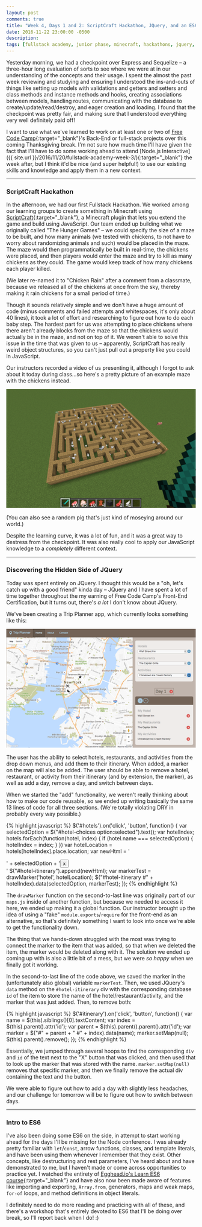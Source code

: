 ```yaml
---
layout: post
comments: true
title: "Week 4, Days 1 and 2: ScriptCraft Hackathon, JQuery, and an ES6 Intro"
date: 2016-11-22 23:00:00 -0500
description:
tags: [fullstack academy, junior phase, minecraft, hackathons, jquery, es6]
---
```


Yesterday morning, we had a checkpoint over Express and Sequelize – a three-hour long evaluation of sorts to see where we were at in our understanding of the concepts and their usage. I spent the almost the past week reviewing and studying and ensuring I understood the ins-and-outs of things like setting up models with validations and getters and setters and class methods and instance methods and hooks, creating associations between models, handling routes, communicating with the database to create/update/read/destroy, and eager creation and loading. I found that the checkpoint was pretty fair, and making sure that I understood everything very well definitely paid off!

I want to use what we've learned to work on at least one or two of [Free Code Camp](https://www.freecodecamp.com){:target="_blank"}'s Back-End or full-stack projects over this coming Thanksgiving break. I'm not sure how much time I'll have given the fact that I'll have to do some working ahead to attend [Node.js Interactive]({{ site.url }}/2016/11/20/fullstack-academy-week-3/){:target="_blank"} the week after, but I think it'd be nice (and super helpful!) to use our existing skills and knowledge and apply them in a new context.

---

### ScriptCraft Hackathon

In the afternoon, we had our first Fullstack Hackathon. We worked among our learning groups to create something in Minecraft using [ScriptCraft](http://scriptcraftjs.org){:target="_blank"}, a Minecraft plugin that lets you extend the game and build using JavaScript. Our team ended up building what we originally called "The Hunger Games" – we could specify the size of a maze to be built, and how many animals (we tested with chickens, to not have to worry about randomizing animals and such) would be placed in the maze. The maze would then programmatically be built in real-time, the chickens were placed, and then players would enter the maze and try to kill as many chickens as they could. The game would keep track of how many chickens each player killed.

(We later re-named it to "Chicken Rain" after a comment from a classmate, because we released all of the chickens at once from the sky, thereby making it rain chickens for a small period of time.)

Though it sounds relatively simple and we don't have a huge amount of code (minus comments and failed attempts and whitespaces, it's only about 40 lines), it took a lot of effort and researching to figure out how to do each baby step. The hardest part for us was attempting to place chickens where there aren't already blocks from the maze so that the chickens would actually be in the maze, and not on top of it. We weren't able to solve this issue in the time that was given to us – apparently, ScriptCraft has really weird object structures, so you can't just pull out a property like you could in JavaScript.

Our instructors recorded a video of us presenting it, although I forgot to ask about it today during class...so here's a pretty picture of an example maze with the chickens instead.

<img src="/images/posts/2016-11/scriptcraft-hackathon-game.png" class="center-img" alt="ScriptCraft Hackathon Game"/>

(You can also see a random pig that's just kind of moseying around our world.)

Despite the learning curve, it was a lot of fun, and it was a great way to destress from the checkpoint. It was also really cool to apply our JavaScript knowledge to a *completely* different context.

---

### Discovering the Hidden Side of JQuery

Today was spent entirely on JQuery. I thought this would be a "oh, let's catch up with a good friend" kinda day – JQuery and I have spent a lot of time together throughout the my earning of Free Code Camp's Front-End Certification, but it turns out, there's *a lot* I don't know about JQuery.

We've been creating a Trip Planner app, which currently looks something like this:

<img src="/images/posts/2016-11/trip-planner-app-jquery.png" class="center-img" alt="Trip Planner App"/>

The user has the ability to select hotels, restaurants, and activities from the drop down menus, and add them to their itinerary. When added, a marker on the map will also be added. The user should be able to remove a hotel, restaurant, or activity from their itinerary (and by extension, the marker), as well as add a day, remove a day, and switch between days.

When we started the "add" functionality, we weren't really thinking about how to make our code reusable, so we ended up writing basically the same 13 lines of code for all three sections. (We're totally violating DRY in probably every way possible.)

{% highlight javascript %}
$('#hotels').on('click', 'button', function() {
  var selectedOption = $("#hotel-choices option:selected").text();
  var hotelIndex;
  hotels.forEach(function(hotel, index) {
    if (hotel.name === selectedOption) {
      hotelIndex = index;
    }
  })
  var hotelLocation = hotels[hotelIndex].place.location;
  var newHtml = '<div id=' + hotelIndex + ' class="itinerary-item"><span class="title">' + selectedOption + '</span><button class="btn btn-xs btn-danger remove btn-circle">x</button></div>'
  $("#hotel-itinerary").append(newHtml);
  var markerTest = drawMarker('hotel', hotelLocation);
  $("#hotel-itinerary #" + hotelIndex).data(selectedOption, markerTest);
});
{% endhighlight %}

The `drawMarker` function on the second-to-last line was originally part of our `maps.js` inside of another function, but because we needed to access it here, we ended up making it a global function. Our instructor brought up the idea of using a "fake" `module.exports`/`require` for the front-end as an alternative, so that's definitely something I want to look into once we're able to get the functionality down.

The thing that we hands-down struggled with the most was trying to connect the marker to the item that was added, so that when we deleted the item, the marker would be deleted along with it. The solution we ended up coming up with is also a little bit of a mess, but we were *so happy* when we finally got it working.

In the second-to-last line of the code above, we saved the marker in the (unfortunately also global) variable `markerTest`. Then, we used JQuery's `data` method on the `#hotel-itinerary` div with the corresponding database `id` of the item to store the name of the hotel/restaurant/activity, and the marker that was just added. Then, to remove both:

{% highlight javascript %}
$('#itinerary').on('click', 'button', function() {
  var name = $(this).siblings()[0].textContent;
  var index = $(this).parent().attr('id');
  var parent = $(this).parent().parent().attr('id');
  var marker = $("#" + parent + " #" + index).data(name);
  marker.setMap(null);
  $(this).parent().remove();
});
{% endhighlight %}

Essentially, we jumped through several hoops to find the corresponding `div` and `id` of the text next to the "X" button that was clicked, and then used that to look up the marker that was stored with the name. `marker.setMap(null)` removes that specific marker, and then we finally remove the actual div containing the text and the button.

We were able to figure out how to add a day with slightly less headaches, and our challenge for tomorrow will be to figure out how to switch between days.

---

### Intro to ES6

I've also been doing some ES6 on the side, in attempt to start working ahead for the days I'll be missing for the Node conference. I was already pretty familiar with `let`/`const`, arrow functions, classes, and template literals, and have been using them whenever I remember that they exist. Other concepts, like destructuring and rest parameters, I've heard about and have demonstrated to me, but I haven't made or come across opportunities to practice yet. I watched the entirety of [Egghead.io's Learn ES6 course](https://egghead.io/courses/learn-es6-ecmascript-2015){:target="_blank"} and have also now been made aware of features like importing and exporting, `Array.from`, generators, maps and weak maps, `for-of` loops, and method definitions in object literals.

I definitely need to do more reading and practicing with all of these, and there's a workshop that's entirely devoted to ES6 that I'll be doing over break, so I'll report back when I do! :)
